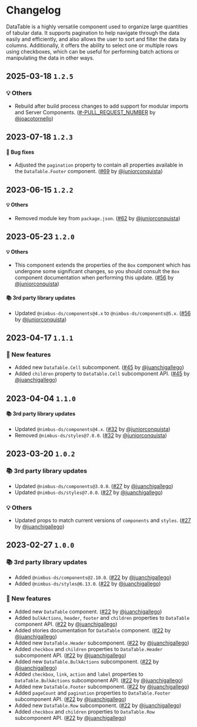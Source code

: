 # Changelog

DataTable is a highly versatile component used to organize large quantities of tabular data. It supports pagination to help navigate through the data easily and efficiently, and also allows the user to sort and filter the data by columns. Additionally, it offers the ability to select one or multiple rows using checkboxes, which can be useful for performing batch actions or manipulating the data in other ways.

## 2025-03-18 `1.2.5`

### 💡 Others

- Rebuild after build process changes to add support for modular imports and Server Components. ([#-PULL_REQUEST_NUMBER](https://github.com/TiendaNube/nimbus-design-system/pull/-PULL_REQUEST_NUMBER) by [@joacotornello](https://github.com/joacotornello))

## 2023-07-18 `1.2.3`

#### 🐛 Bug fixes

- Adjusted the `pagination` property to contain all properties available in the `DataTable.Footer` component. ([#69](https://github.com/TiendaNube/nimbus-patterns/pull/69) by [@juniorconquista](https://github.com/juniorconquista))

## 2023-06-15 `1.2.2`

#### 💡 Others

- Removed module key from `package.json`. ([#62](https://github.com/TiendaNube/nimbus-patterns/pull/62) by [@juniorconquista](https://github.com/juniorconquista))

## 2023-05-23 `1.2.0`

#### 💡 Others

- This component extends the properties of the `Box` component which has undergone some significant changes, so you should consult the `Box` component documentation when performing this update. ([#56](https://github.com/TiendaNube/nimbus-patterns/pull/56) by [@juniorconquista](https://github.com/juniorconquista))

#### 📚 3rd party library updates

- Updated `@nimbus-ds/components@4.x` to `@nimbus-ds/components@5.x`. ([#56](https://github.com/TiendaNube/nimbus-patterns/pull/56) by [@juniorconquista](https://github.com/juniorconquista))

## 2023-04-17 `1.1.1`

### 🎉 New features

- Added new `DataTable.Cell` subcomponent. ([#45](https://github.com/TiendaNube/nimbus-patterns/pull/45) by [@juanchigallego](https://github.com/juanchigallego))
- Added `children` property to `DataTable.Cell` subcomponent API. ([#45](https://github.com/TiendaNube/nimbus-patterns/pull/45) by [@juanchigallego](https://github.com/juanchigallego))

## 2023-04-04 `1.1.0`

#### 📚 3rd party library updates

- Updated `@nimbus-ds/components@4.x`. ([#32](https://github.com/TiendaNube/nimbus-patterns/pull/32) by [@juniorconquista](https://github.com/juniorconquista))
- Removed `@nimbus-ds/styles@7.0.0`. ([#32](https://github.com/TiendaNube/nimbus-patterns/pull/32) by [@juniorconquista](https://github.com/juniorconquista))

## 2023-03-20 `1.0.2`

### 📚 3rd party library updates

- Updated `@nimbus-ds/components@3.0.0`. ([#27](https://github.com/TiendaNube/nimbus-patterns/pull/27) by [@juanchigallego](https://github.com/juanchigallego))
- Updated `@nimbus-ds/styles@7.0.0`. ([#27](https://github.com/TiendaNube/nimbus-patterns/pull/27) by [@juanchigallego](https://github.com/juanchigallego))

### 💡 Others

- Updated props to match current versions of `components` and `styles`. ([#27](https://github.com/TiendaNube/nimbus-patterns/pull/27) by [@juanchigallego](https://github.com/juanchigallego))

## 2023-02-27 `1.0.0`

### 📚 3rd party library updates

- Added `@nimbus-ds/components@2.10.0`. ([#22](https://github.com/TiendaNube/nimbus-patterns/pull/22) by [@juanchigallego](https://github.com/juanchigallego))
- Added `@nimbus-ds/styles@6.13.0`. ([#22](https://github.com/TiendaNube/nimbus-patterns/pull/22) by [@juanchigallego](https://github.com/juanchigallego))

### 🎉 New features

- Added new `DataTable` component. ([#22](https://github.com/TiendaNube/nimbus-patterns/pull/22) by [@juanchigallego](https://github.com/juanchigallego))
- Added `bulkActions`, `header`, `footer` and `children` properties to `DataTable` component API. ([#22](https://github.com/TiendaNube/nimbus-patterns/pull/22) by [@juanchigallego](https://github.com/juanchigallego))
- Added stories documentation for `DataTable` component. ([#22](https://github.com/TiendaNube/nimbus-patterns/pull/22) by [@juanchigallego](https://github.com/juanchigallego))
- Added new `DataTable.Header` subcomponent. ([#22](https://github.com/TiendaNube/nimbus-patterns/pull/22) by [@juanchigallego](https://github.com/juanchigallego))
- Added `checkbox` and `children` properties to `DataTable.Header` subcomponent API. ([#22](https://github.com/TiendaNube/nimbus-patterns/pull/22) by [@juanchigallego](https://github.com/juanchigallego))
- Added new `DataTable.BulkActions` subcomponent. ([#22](https://github.com/TiendaNube/nimbus-patterns/pull/22) by [@juanchigallego](https://github.com/juanchigallego))
- Added `checkbox`, `link`, `action` and `label` properties to `DataTable.BulkActions` subcomponent API. ([#22](https://github.com/TiendaNube/nimbus-patterns/pull/22) by [@juanchigallego](https://github.com/juanchigallego))
- Added new `DataTable.Footer` subcomponent. ([#22](https://github.com/TiendaNube/nimbus-patterns/pull/22) by [@juanchigallego](https://github.com/juanchigallego))
- Added `pageCount` and `pagination` properties to `DataTable.Footer` subcomponent API. ([#22](https://github.com/TiendaNube/nimbus-patterns/pull/22) by [@juanchigallego](https://github.com/juanchigallego))
- Added new `DataTable.Row` subcomponent. ([#22](https://github.com/TiendaNube/nimbus-patterns/pull/22) by [@juanchigallego](https://github.com/juanchigallego))
- Added `checkbox` and `children` properties to `DataTable.Row` subcomponent API. ([#22](https://github.com/TiendaNube/nimbus-patterns/pull/22) by [@juanchigallego](https://github.com/juanchigallego))
